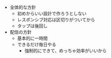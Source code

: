 - 全体的な方針
  - 初めからいい設計で作ろうとしない
  - レスポンシブ対応は区切りがついてから
  - タップは後回し
- 配信の方針
  - 基本的に一時間 
  - できるだけ毎日やる
    - 強制的にできて、めっちゃ効率がいいから 
